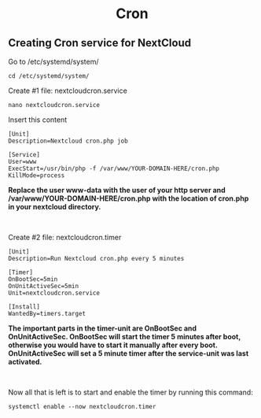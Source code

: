 # <p align="center">Cron</p>

## Creating Cron service for NextCloud

Go to /etc/systemd/system/
```
cd /etc/systemd/system/
```

Create #1 file: nextcloudcron.service
```
nano nextcloudcron.service
```

Insert this content
```
[Unit]
Description=Nextcloud cron.php job

[Service]
User=www
ExecStart=/usr/bin/php -f /var/www/YOUR-DOMAIN-HERE/cron.php
KillMode=process
```
**Replace the user www-data with the user of your http server and /var/www/YOUR-DOMAIN-HERE/cron.php with the location of cron.php in your nextcloud directory.**

<br>

Create #2 file: nextcloudcron.timer
```
[Unit]
Description=Run Nextcloud cron.php every 5 minutes

[Timer]
OnBootSec=5min
OnUnitActiveSec=5min
Unit=nextcloudcron.service

[Install]
WantedBy=timers.target
```
**The important parts in the timer-unit are OnBootSec and OnUnitActiveSec. OnBootSec will start the timer 5 minutes after boot, otherwise you would have to start it manually after every boot. OnUnitActiveSec will set a 5 minute timer after the service-unit was last activated.**

<br>

Now all that is left is to start and enable the timer by running this command:
```
systemctl enable --now nextcloudcron.timer
```